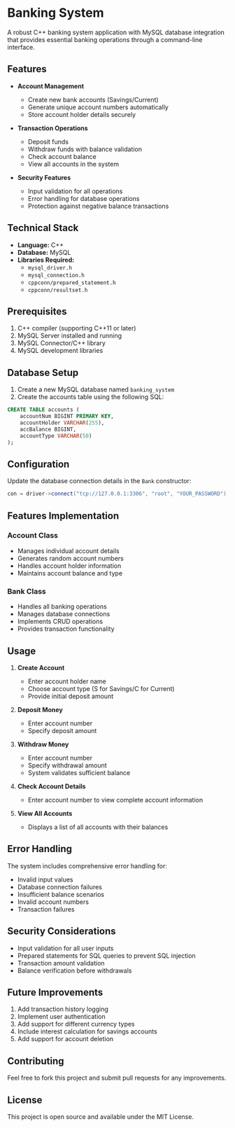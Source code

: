 # Banking System

A robust C++ banking system application with MySQL database integration that provides essential banking operations through a command-line interface.

## Features

- **Account Management**
  - Create new bank accounts (Savings/Current)
  - Generate unique account numbers automatically
  - Store account holder details securely

- **Transaction Operations**
  - Deposit funds
  - Withdraw funds with balance validation
  - Check account balance
  - View all accounts in the system

- **Security Features**
  - Input validation for all operations
  - Error handling for database operations
  - Protection against negative balance transactions

## Technical Stack

- **Language:** C++
- **Database:** MySQL
- **Libraries Required:**
  - `mysql_driver.h`
  - `mysql_connection.h`
  - `cppconn/prepared_statement.h`
  - `cppconn/resultset.h`

## Prerequisites

1. C++ compiler (supporting C++11 or later)
2. MySQL Server installed and running
3. MySQL Connector/C++ library
4. MySQL development libraries

## Database Setup

1. Create a new MySQL database named `banking_system`
2. Create the accounts table using the following SQL:

```sql
CREATE TABLE accounts (
    accountNum BIGINT PRIMARY KEY,
    accountHolder VARCHAR(255),
    accBalance BIGINT,
    accountType VARCHAR(50)
);
```

## Configuration

Update the database connection details in the `Bank` constructor:
```cpp
con = driver->connect("tcp://127.0.0.1:3306", "root", "YOUR_PASSWORD");
```

## Features Implementation

### Account Class
- Manages individual account details
- Generates random account numbers
- Handles account holder information
- Maintains account balance and type

### Bank Class
- Handles all banking operations
- Manages database connections
- Implements CRUD operations
- Provides transaction functionality

## Usage

1. **Create Account**
   - Enter account holder name
   - Choose account type (S for Savings/C for Current)
   - Provide initial deposit amount

2. **Deposit Money**
   - Enter account number
   - Specify deposit amount

3. **Withdraw Money**
   - Enter account number
   - Specify withdrawal amount
   - System validates sufficient balance

4. **Check Account Details**
   - Enter account number to view complete account information

5. **View All Accounts**
   - Displays a list of all accounts with their balances

## Error Handling

The system includes comprehensive error handling for:
- Invalid input values
- Database connection failures
- Insufficient balance scenarios
- Invalid account numbers
- Transaction failures

## Security Considerations

- Input validation for all user inputs
- Prepared statements for SQL queries to prevent SQL injection
- Transaction amount validation
- Balance verification before withdrawals

## Future Improvements

1. Add transaction history logging
2. Implement user authentication
3. Add support for different currency types
4. Include interest calculation for savings accounts
5. Add support for account deletion

## Contributing

Feel free to fork this project and submit pull requests for any improvements.

## License

This project is open source and available under the MIT License.

